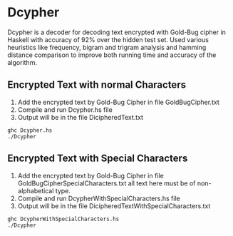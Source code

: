 # Dcypher

Dcypher is a decoder for decoding text encrypted with Gold-Bug cipher in Haskell with accuracy of 92% over the hidden test set. Used various heuristics like frequency, bigram and trigram analysis and hamming distance comparison to improve both running time and accuracy of the algorithm.

## Encrypted Text with normal Characters

1. Add the encrypted text by Gold-Bug Cipher in file GoldBugCipher.txt
2. Compile and run Dcypher.hs file
3. Output will be in the file DicipheredText.txt

```
ghc Dcypher.hs
./Dcypher
```

## Encrypted Text with Special Characters

1. Add the encrypted text by Gold-Bug Cipher in file GoldBugCipherSpecialCharacters.txt all text here must be of non-alphabetical type.
2. Compile and run DcypherWithSpecialCharacters.hs file
3. Output will be in the file DicipheredTextWithSpecialCharacters.txt

```
ghc DcypherWithSpecialCharacters.hs
./Dcypher
```
